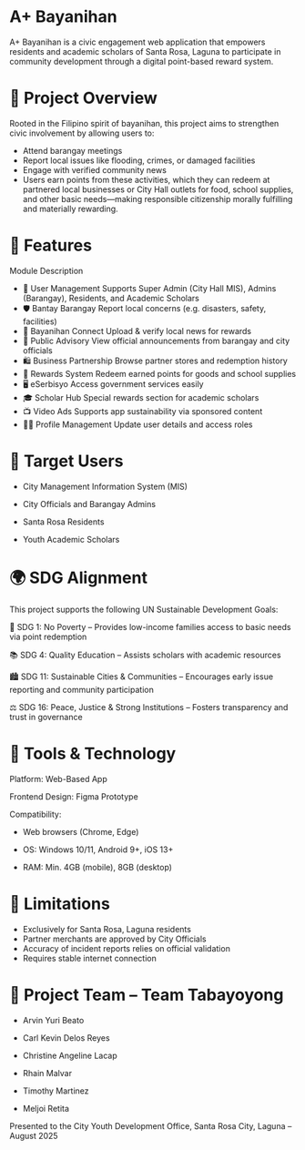 # A+ Bayanihan
A+ Bayanihan is a civic engagement web application that empowers residents and academic scholars of Santa Rosa, Laguna to participate in community development through a digital point-based reward system.

# 📌 Project Overview
Rooted in the Filipino spirit of bayanihan, this project aims to strengthen civic involvement by allowing users to:

- Attend barangay meetings
- Report local issues like flooding, crimes, or damaged facilities
- Engage with verified community news
- Users earn points from these activities, which they can redeem at partnered local businesses or City Hall outlets for food, school supplies, and other basic needs—making responsible citizenship morally fulfilling and materially rewarding.

# 🔧 Features
Module	Description
- 👤 User Management	Supports Super Admin (City Hall MIS), Admins (Barangay), Residents, and Academic Scholars
- 🛡️ Bantay Barangay	Report local concerns (e.g. disasters, safety, facilities)
- 📢 Bayanihan Connect	Upload & verify local news for rewards
- 📣 Public Advisory	View official announcements from barangay and city officials
- 🛍️ Business Partnership	Browse partner stores and redemption history
- 🎁 Rewards System	Redeem earned points for goods and school supplies
- 🖥️ eSerbisyo	Access government services easily
- 🎓 Scholar Hub	Special rewards section for academic scholars
- 📺 Video Ads	Supports app sustainability via sponsored content
- 🧑‍💼 Profile Management	Update user details and access roles

# 🎯 Target Users
- City Management Information System (MIS)

- City Officials and Barangay Admins

- Santa Rosa Residents

- Youth Academic Scholars

# 🌍 SDG Alignment
This project supports the following UN Sustainable Development Goals:

🥖 SDG 1: No Poverty – Provides low-income families access to basic needs via point redemption

📚 SDG 4: Quality Education – Assists scholars with academic resources

🏙️ SDG 11: Sustainable Cities & Communities – Encourages early issue reporting and community participation

⚖️ SDG 16: Peace, Justice & Strong Institutions – Fosters transparency and trust in governance

# 🧰 Tools & Technology
Platform: Web-Based App

Frontend Design: Figma Prototype

Compatibility:

- Web browsers (Chrome, Edge)

- OS: Windows 10/11, Android 9+, iOS 13+

- RAM: Min. 4GB (mobile), 8GB (desktop)

# 🚧 Limitations
- Exclusively for Santa Rosa, Laguna residents
- Partner merchants are approved by City Officials
- Accuracy of incident reports relies on official validation
- Requires stable internet connection

# 👥 Project Team – Team Tabayoyong
- Arvin Yuri Beato

- Carl Kevin Delos Reyes

- Christine Angeline Lacap

- Rhain Malvar

- Timothy Martinez

- Meljoi Retita

Presented to the City Youth Development Office, Santa Rosa City, Laguna – August 2025
